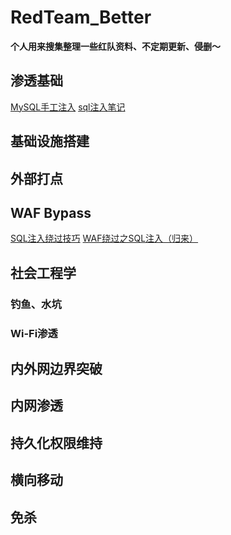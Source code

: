 # RedTeam_Better

**个人用来搜集整理一些红队资料、不定期更新、侵删～**
## 渗透基础
[MySQL手工注入](https://masterxsec.github.io/2017/05/10/MySQL%E6%89%8B%E5%B7%A5%E6%B3%A8%E5%85%A5/)
[sql注入笔记](https://www.smi1e.top/sql%E6%B3%A8%E5%85%A5%E7%AC%94%E8%AE%B0/#i-10)
## 基础设施搭建

## 外部打点
## WAF Bypass

[SQL注入绕过技巧](https://www.cnblogs.com/Vinson404/p/7253255.html)
[WAF绕过之SQL注入（归来）](https://xz.aliyun.com/t/7767)

## 社会工程学

### 钓鱼、水坑

### Wi-Fi渗透

## 内外网边界突破

## 内网渗透

## 持久化权限维持

## 横向移动

## 免杀
